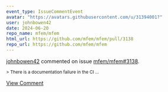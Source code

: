 ```yaml
---
event_type: IssueCommentEvent
avatar: "https://avatars.githubusercontent.com/u/31394001?"
user: johnbowen42
date: 2024-06-20
repo_name: mfem/mfem
html_url: https://github.com/mfem/mfem/pull/3138
repo_url: https://github.com/mfem/mfem
---
```


<a href='https://github.com/johnbowen42' target='_blank'>johnbowen42</a> commented on issue <a href='https://github.com/mfem/mfem/pull/3138' target='_blank'>mfem/mfem#3138</a>.

<small>> There is a documentation failure in the CI...</small>

<a href='https://github.com/mfem/mfem/pull/3138' target='_blank'>View Comment</a>